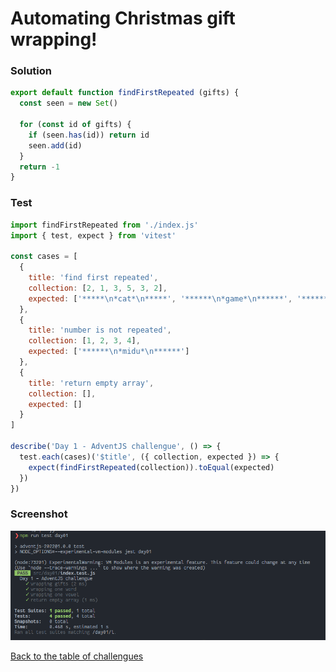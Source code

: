# Automating Christmas gift wrapping!

### Solution

```javascript
export default function findFirstRepeated (gifts) {
  const seen = new Set()

  for (const id of gifts) {
    if (seen.has(id)) return id
    seen.add(id)
  }
  return -1
}
```

### Test

```javascript
import findFirstRepeated from './index.js'
import { test, expect } from 'vitest'

const cases = [
  {
    title: 'find first repeated',
    collection: [2, 1, 3, 5, 3, 2],
    expected: ['*****\n*cat*\n*****', '******\n*game*\n******', '*******\n*socks*\n*******']
  },
  {
    title: 'number is not repeated',
    collection: [1, 2, 3, 4],
    expected: ['******\n*midu*\n******']
  },
  {
    title: 'return empty array',
    collection: [],
    expected: []
  }
]

describe('Day 1 - AdventJS challengue', () => {
  test.each(cases)('$title', ({ collection, expected }) => {
    expect(findFirstRepeated(collection)).toEqual(expected)
  })
})
```

### Screenshot

![Test](./test.png)

[Back to the table of challengues](/README.md)
